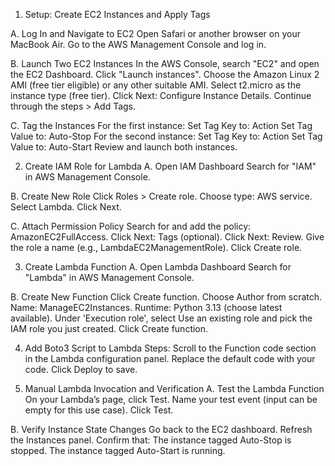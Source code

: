 1. Setup: Create EC2 Instances and Apply Tags

A. Log In and Navigate to EC2
  Open Safari or another browser on your MacBook Air.
  Go to the AWS Management Console and log in.

B. Launch Two EC2 Instances
  In the AWS Console, search "EC2" and open the EC2 Dashboard.
  Click "Launch instances".
  Choose the Amazon Linux 2 AMI (free tier eligible) or any other suitable AMI.
  Select t2.micro as the instance type (free tier).
  Click Next: Configure Instance Details.
  Continue through the steps > Add Tags.

C. Tag the Instances
  For the first instance:
  Set Tag Key to: Action
  Set Tag Value to: Auto-Stop
  For the second instance:
  Set Tag Key to: Action
  Set Tag Value to: Auto-Start
  Review and launch both instances.

2. Create IAM Role for Lambda
A. Open IAM Dashboard
  Search for "IAM" in AWS Management Console.

B. Create New Role
  Click Roles > Create role.
  Choose type: AWS service.
  Select Lambda.
  Click Next.

C. Attach Permission Policy
  Search for and add the policy: AmazonEC2FullAccess.
  Click Next: Tags (optional).
  Click Next: Review.
  Give the role a name (e.g., LambdaEC2ManagementRole).
  Click Create role.

3. Create Lambda Function
A. Open Lambda Dashboard
    Search for "Lambda" in AWS Management Console.

B. Create New Function
  Click Create function.
  Choose Author from scratch.
  Name: ManageEC2Instances.
  Runtime: Python 3.13 (choose latest available).
  Under 'Execution role', select Use an existing role and pick the IAM role you just created.
  Click Create function.

4. Add Boto3 Script to Lambda
   Steps:
   Scroll to the Function code section in the Lambda configuration panel.
   Replace the default code with your code.
   Click Deploy to save.

5. Manual Lambda Invocation and Verification
A. Test the Lambda Function
  On your Lambda’s page, click Test.
  Name your test event (input can be empty for this use case).
  Click Test.

B. Verify Instance State Changes
  Go back to the EC2 dashboard.
  Refresh the Instances panel.
  Confirm that:
  The instance tagged Auto-Stop is stopped.
  The instance tagged Auto-Start is running.
   

